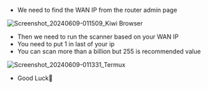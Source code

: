 * We need to find the WAN IP from the router admin page

![Screenshot_20240609-011509_Kiwi Browser](https://github.com/rootcity/portscanner/assets/158296897/068e4196-3d3e-43df-b2af-3c95e6f27788)

* Then we need to run the scanner based on your WAN IP
* You need to put 1 in last of your ip
* You can scan more than a billion but 255 is recommended value

![Screenshot_20240609-011331_Termux](https://github.com/rootcity/portscanner/assets/158296897/fcb9f8c1-ad70-43d5-be14-9c91d3dbc6d4)

* Good Luck🌼
